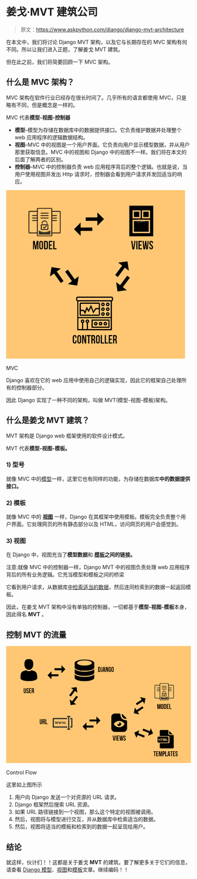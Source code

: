 # 姜戈·MVT 建筑公司

> 原文：<https://www.askpython.com/django/django-mvt-architecture>

在本文中，我们将讨论 Django MVT 架构，以及它与长期存在的 MVC 架构有何不同。所以让我们进入正题，了解姜戈 MVT 建筑。

但在此之前，我们将简要回顾一下 MVC 架构。

## **什么是 MVC 架构？**

MVC 架构在软件行业已经存在很长时间了。几乎所有的语言都使用 MVC，只是略有不同，但是概念是一样的。

MVC 代表**模型-视图-控制器**

*   **模型**–模型为存储在数据库中的数据提供接口。它负责维护数据并处理整个 web 应用程序的逻辑数据结构。
*   **视图**–MVC 中的视图是一个用户界面。它负责向用户显示模型数据，并从用户那里获取信息。MVC 中的视图和 Django 中的视图不一样。我们将在本文的后面了解两者的区别。
*   **控制器**–MVC 中的控制器负责 web 应用程序背后的整个逻辑。也就是说，当用户使用视图并发出 Http 请求时，控制器会看到用户请求并发回适当的响应。

![MVC](img/fdba20bb16b54c8a8c7a8569f1759cd8.png)

MVC

Django 喜欢在它的 web 应用中使用自己的逻辑实现，因此它的框架自己处理所有的控制器部分。

因此 Django 实现了一种不同的架构，叫做 MVT(模型-视图-模板)架构。

## 什么是姜戈 **MVT 建筑**？

MVT 架构是 Django web 框架使用的软件设计模式。

MVT 代表**模型-视图-模板。**

### 1) **型号**

就像 MVC 中的[模型](https://www.askpython.com/django/django-models)一样，这里它也有同样的功能，为存储在数据库**中的数据提供接口。**

### 2) **模板**

就像 MVC 中的 **[视图](https://www.askpython.com/django/django-class-based-views)** 一样，Django 在其框架中使用模板。模板完全负责整个用户界面。它处理网页的所有静态部分以及 HTML，访问网页的用户会感觉到。

### 3) **视图**

在 Django 中，视图充当了**模型数据**和 **[模板](https://www.askpython.com/django/django-templates)之间的链接。**

注意:就像 MVC 中的控制器一样，Django MVT 中的视图负责处理 web 应用程序背后的所有业务逻辑。它充当模型和模板之间的桥梁

它看到用户请求，从数据库[中检索适当的数据](https://www.askpython.com/django/django-mysql)，然后连同检索到的数据一起返回模板。

因此，在姜戈 MVT 架构中没有单独的控制器，一切都基于**模型-视图-模板**本身，因此得名 **MVT** 。

## **控制 MVT 的流量**

![Control Flow](img/00c6977cd4b6910466d2521b9c66cea0.png)

Control Flow

这里如上图所示

1.  用户向 Django 发送一个对资源的 URL 请求。
2.  Django 框架然后搜索 URL 资源。
3.  如果 URL 路径链接到一个视图，那么这个特定的视图被调用。
4.  然后，视图将与模型进行交互，并从数据库中检索适当的数据。
5.  然后，视图将适当的模板和检索到的数据一起呈现给用户。

## 结论

就这样，伙计们！！这都是关于姜戈 **MVT** 的建筑。要了解更多关于它们的信息，请查看 [Django 模型](https://www.askpython.com/django/django-models)、[视图](https://www.askpython.com/django/django-views)和[模板](https://www.askpython.com/django/django-templates)文章。继续编码！！